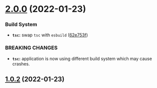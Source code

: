 # [2.0.0](https://github.com/keinsell/timo/compare/v1.0.2...v2.0.0) (2022-01-23)


### Build System

* **`tsc`:** swap `tsc` with `esbuild` ([62e753f](https://github.com/keinsell/timo/commit/62e753f51cbc1ae076abcd755c4a584356b208f5))


### BREAKING CHANGES

* **`tsc`:** application is now using different build system which may cause crashes.

## [1.0.2](https://github.com/keinsell/timo/compare/v1.0.1...v1.0.2) (2022-01-23)
